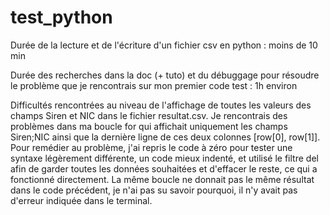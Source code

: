 # test_python

Durée de la lecture et de l'écriture d'un fichier csv en python : moins de 10 min

Durée des recherches dans la doc (+ tuto) et du débuggage pour résoudre le problème que je rencontrais sur mon premier code test : 1h environ

Difficultés rencontrées au niveau de l'affichage de toutes les valeurs des champs Siren et NIC dans le fichier resultat.csv. 
Je rencontrais des problèmes dans ma boucle for qui affichait uniquement les champs Siren;NIC ainsi que la dernière ligne de ces deux colonnes [row[0], row[1]]. 
Pour remédier au problème, j'ai repris le code à zéro pour tester une syntaxe légèrement différente, un code mieux indenté, et utilisé le filtre del afin de garder toutes les données souhaitées et d'effacer le reste, ce qui a fonctionné directement. 
La même boucle ne donnait pas le même résultat dans le code précédent, je n'ai pas su savoir pourquoi, il n'y avait pas d'erreur indiquée dans le terminal. 
